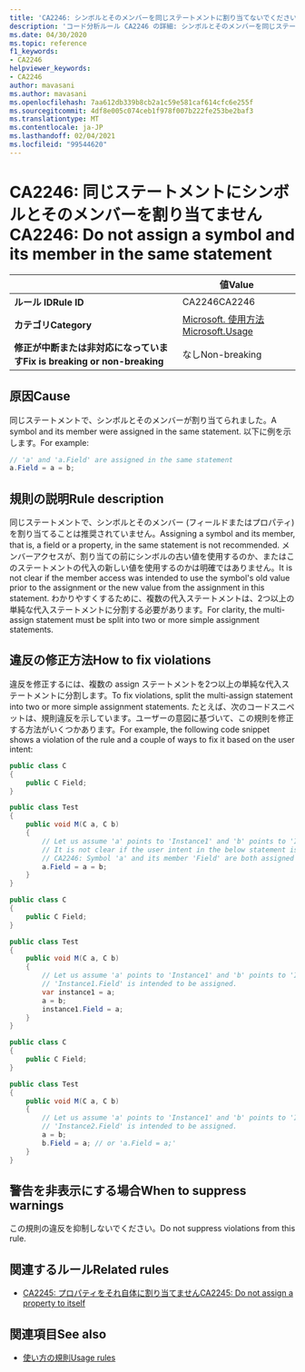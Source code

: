 ```yaml
---
title: 'CA2246: シンボルとそのメンバーを同じステートメントに割り当てないでください (コード分析)'
description: 'コード分析ルール CA2246 の詳細: シンボルとそのメンバーを同じステートメントに割り当てないでください。'
ms.date: 04/30/2020
ms.topic: reference
f1_keywords:
- CA2246
helpviewer_keywords:
- CA2246
author: mavasani
ms.author: mavasani
ms.openlocfilehash: 7aa612db339b8cb2a1c59e581caf614cfc6e255f
ms.sourcegitcommit: 4df8e005c074ceb1f978f007b222fe253be2baf3
ms.translationtype: MT
ms.contentlocale: ja-JP
ms.lasthandoff: 02/04/2021
ms.locfileid: "99544620"
---
```

# <a name="ca2246-do-not-assign-a-symbol-and-its-member-in-the-same-statement"></a><span data-ttu-id="2f17b-103">CA2246: 同じステートメントにシンボルとそのメンバーを割り当てません</span><span class="sxs-lookup"><span data-stu-id="2f17b-103">CA2246: Do not assign a symbol and its member in the same statement</span></span>

| | <span data-ttu-id="2f17b-104">値</span><span class="sxs-lookup"><span data-stu-id="2f17b-104">Value</span></span> |
|-|-|
| <span data-ttu-id="2f17b-105">**ルール ID**</span><span class="sxs-lookup"><span data-stu-id="2f17b-105">**Rule ID**</span></span> |<span data-ttu-id="2f17b-106">CA2246</span><span class="sxs-lookup"><span data-stu-id="2f17b-106">CA2246</span></span>|
| <span data-ttu-id="2f17b-107">**カテゴリ**</span><span class="sxs-lookup"><span data-stu-id="2f17b-107">**Category**</span></span> |[<span data-ttu-id="2f17b-108">Microsoft. 使用方法</span><span class="sxs-lookup"><span data-stu-id="2f17b-108">Microsoft.Usage</span></span>](usage-warnings.md)|
| <span data-ttu-id="2f17b-109">**修正が中断または非対応になっています**</span><span class="sxs-lookup"><span data-stu-id="2f17b-109">**Fix is breaking or non-breaking**</span></span> |<span data-ttu-id="2f17b-110">なし</span><span class="sxs-lookup"><span data-stu-id="2f17b-110">Non-breaking</span></span>|

## <a name="cause"></a><span data-ttu-id="2f17b-111">原因</span><span class="sxs-lookup"><span data-stu-id="2f17b-111">Cause</span></span>

<span data-ttu-id="2f17b-112">同じステートメントで、シンボルとそのメンバーが割り当てられました。</span><span class="sxs-lookup"><span data-stu-id="2f17b-112">A symbol and its member were assigned in the same statement.</span></span> <span data-ttu-id="2f17b-113">以下に例を示します。</span><span class="sxs-lookup"><span data-stu-id="2f17b-113">For example:</span></span>

```csharp
// 'a' and 'a.Field' are assigned in the same statement
a.Field = a = b;
```

## <a name="rule-description"></a><span data-ttu-id="2f17b-114">規則の説明</span><span class="sxs-lookup"><span data-stu-id="2f17b-114">Rule description</span></span>

<span data-ttu-id="2f17b-115">同じステートメントで、シンボルとそのメンバー (フィールドまたはプロパティ) を割り当てることは推奨されていません。</span><span class="sxs-lookup"><span data-stu-id="2f17b-115">Assigning a symbol and its member, that is, a field or a property, in the same statement is not recommended.</span></span> <span data-ttu-id="2f17b-116">メンバーアクセスが、割り当ての前にシンボルの古い値を使用するのか、またはこのステートメントの代入の新しい値を使用するのかは明確ではありません。</span><span class="sxs-lookup"><span data-stu-id="2f17b-116">It is not clear if the member access was intended to use the symbol's old value prior to the assignment or the new value from the assignment in this statement.</span></span> <span data-ttu-id="2f17b-117">わかりやすくするために、複数の代入ステートメントは、2つ以上の単純な代入ステートメントに分割する必要があります。</span><span class="sxs-lookup"><span data-stu-id="2f17b-117">For clarity, the multi-assign statement must be split into two or more simple assignment statements.</span></span>

## <a name="how-to-fix-violations"></a><span data-ttu-id="2f17b-118">違反の修正方法</span><span class="sxs-lookup"><span data-stu-id="2f17b-118">How to fix violations</span></span>

<span data-ttu-id="2f17b-119">違反を修正するには、複数の assign ステートメントを2つ以上の単純な代入ステートメントに分割します。</span><span class="sxs-lookup"><span data-stu-id="2f17b-119">To fix violations, split the multi-assign statement into two or more simple assignment statements.</span></span> <span data-ttu-id="2f17b-120">たとえば、次のコードスニペットは、規則違反を示しています。ユーザーの意図に基づいて、この規則を修正する方法がいくつかあります。</span><span class="sxs-lookup"><span data-stu-id="2f17b-120">For example, the following code snippet shows a violation of the rule and a couple of ways to fix it based on the user intent:</span></span>

```csharp
public class C
{
    public C Field;
}

public class Test
{
    public void M(C a, C b)
    {
        // Let us assume 'a' points to 'Instance1' and 'b' points to 'Instance2' at the start of the method.
        // It is not clear if the user intent in the below statement is to assign to 'Instance1.Field' or 'Instance2.Field'.
        // CA2246: Symbol 'a' and its member 'Field' are both assigned in the same statement. You are at risk of assigning the member of an unintended object.
        a.Field = a = b;
    }
}
```

```csharp
public class C
{
    public C Field;
}

public class Test
{
    public void M(C a, C b)
    {
        // Let us assume 'a' points to 'Instance1' and 'b' points to 'Instance2' at the start of the method.
        // 'Instance1.Field' is intended to be assigned.
        var instance1 = a;
        a = b;
        instance1.Field = a;
    }
}
```

```csharp
public class C
{
    public C Field;
}

public class Test
{
    public void M(C a, C b)
    {
        // Let us assume 'a' points to 'Instance1' and 'b' points to 'Instance2' at the start of the method.
        // 'Instance2.Field' is intended to be assigned.
        a = b;
        b.Field = a; // or 'a.Field = a;'
    }
}
```

## <a name="when-to-suppress-warnings"></a><span data-ttu-id="2f17b-121">警告を非表示にする場合</span><span class="sxs-lookup"><span data-stu-id="2f17b-121">When to suppress warnings</span></span>

<span data-ttu-id="2f17b-122">この規則の違反を抑制しないでください。</span><span class="sxs-lookup"><span data-stu-id="2f17b-122">Do not suppress violations from this rule.</span></span>

## <a name="related-rules"></a><span data-ttu-id="2f17b-123">関連するルール</span><span class="sxs-lookup"><span data-stu-id="2f17b-123">Related rules</span></span>

- [<span data-ttu-id="2f17b-124">CA2245: プロパティをそれ自体に割り当てません</span><span class="sxs-lookup"><span data-stu-id="2f17b-124">CA2245: Do not assign a property to itself</span></span>](ca2245.md)

## <a name="see-also"></a><span data-ttu-id="2f17b-125">関連項目</span><span class="sxs-lookup"><span data-stu-id="2f17b-125">See also</span></span>

- [<span data-ttu-id="2f17b-126">使い方の規則</span><span class="sxs-lookup"><span data-stu-id="2f17b-126">Usage rules</span></span>](usage-warnings.md)
